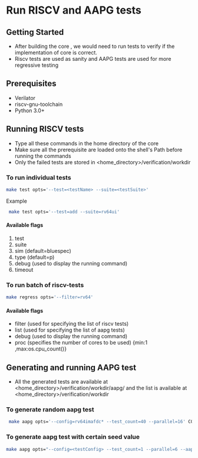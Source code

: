 # Run RISCV and AAPG tests

## Getting Started

- After building the core , we would need to run tests to verify if the implementation of core is correct.
- Riscv tests are used as sanity and AAPG tests are used for more regressive testing

## Prerequisites
- Verilator
- riscv-gnu-toolchain
- Python 3.0+


## Running RISCV tests
- Type all these commands in the home directory of the core
- Make sure all the prerequisite are loaded onto the shell's Path before running the commands
- Only the failed tests are stored in <home_directory>/verification/workdir

### To run individual tests
```bash
make test opts='--test=<testName> --suite=<testSuite>'
```
Example
```bash
 make test opts='--test=add --suite=rv64ui' 
```
    
#### Available flags
1. test
2. suite
3. sim (default=bluespec)
4. type (default=p)
5. debug (used to display the running command)
6. timeout

### To run batch of riscv-tests
```bash
make regress opts='--filter=rv64'
```

#### Available flags
- filter (used for specifying the list of riscv tests)
- list (used for specifying the list of aapg tests)
- debug (used to display the running command)
- proc (specifies the number of cores to be used) {min:1 ,max:os.cpu_count()}


## Generating and running AAPG test
- All the generated tests are available at <home_directory>/verification/workdir/aapg/ and the list is available at <home_directory>/verification/workdir

### To generate random aapg test
```bash
 make aapg opts='--config=rv64imafdc* --test_count=40 --parallel=16' CONFIG_ISA=RV64IMAFDC
```
### To generate aapg test with certain seed value
```bash
make aapg opts="--config=<testConfig> --test_count=1 --parallel=6 --aapg_opts='--seed=<seed_value>'" CONFIG_ISA=RV64IMAFDC
```
   
